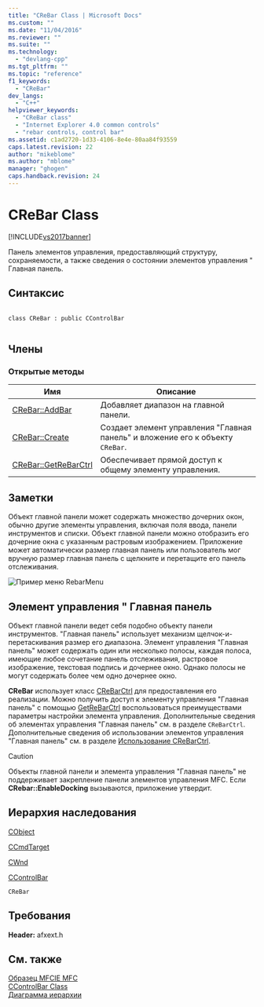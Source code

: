 ```yaml
---
title: "CReBar Class | Microsoft Docs"
ms.custom: ""
ms.date: "11/04/2016"
ms.reviewer: ""
ms.suite: ""
ms.technology: 
  - "devlang-cpp"
ms.tgt_pltfrm: ""
ms.topic: "reference"
f1_keywords: 
  - "CReBar"
dev_langs: 
  - "C++"
helpviewer_keywords: 
  - "CReBar class"
  - "Internet Explorer 4.0 common controls"
  - "rebar controls, control bar"
ms.assetid: c1ad2720-1d33-4106-8e4e-80aa84f93559
caps.latest.revision: 22
author: "mikeblome"
ms.author: "mblome"
manager: "ghogen"
caps.handback.revision: 24
---
```

# CReBar Class
[!INCLUDE[vs2017banner](../../assembler/inline/includes/vs2017banner.md)]

Панель элементов управления, предоставляющий структуру, сохраняемости, а также сведения о состоянии элементов управления " Главная панель.  
  
## Синтаксис  
  
```  
  
class CReBar : public CControlBar  
  
```  
  
## Члены  
  
### Открытые методы  
  
|Имя|Описание|  
|---------|--------------|  
|[CReBar::AddBar](../Topic/CReBar::AddBar.md)|Добавляет диапазон на главной панели.|  
|[CReBar::Create](../Topic/CReBar::Create.md)|Создает элемент управления "Главная панель" и вложение его к объекту `CReBar`.|  
|[CReBar::GetReBarCtrl](../Topic/CReBar::GetReBarCtrl.md)|Обеспечивает прямой доступ к общему элементу управления.|  
  
## Заметки  
 Объект главной панели может содержать множество дочерних окон, обычно другие элементы управления, включая поля ввода, панели инструментов и списки.  Объект главной панели можно отобразить его дочерние окна с указанным растровым изображением.  Приложение может автоматически размер главная панель или пользователь мог вручную размер главная панель с щелкните и перетащите его панель отслеживания.  
  
 ![Пример меню RebarMenu](../../mfc/reference/media/vc4sc61.png "vc4SC61")  
  
## Элемент управления " Главная панель  
 Объект главной панели ведет себя подобно объекту панели инструментов.  "Главная панель" использует механизм щелчок\-и\- перетаскивания размер его диапазона.  Элемент управления "Главная панель" может содержать один или несколько полосы, каждая полоса, имеющие любое сочетание панель отслеживания, растровое изображение, текстовая подпись и дочернее окно.  Однако полосы не могут содержать более чем одно дочернее окно.  
  
 **CReBar** использует класс [CReBarCtrl](../../mfc/reference/crebarctrl-class.md) для предоставления его реализации.  Можно получить доступ к элементу управления "Главная панель" с помощью [GetReBarCtrl](../Topic/CReBar::GetReBarCtrl.md) воспользоваться преимуществами параметры настройки элемента управления.  Дополнительные сведения об элементах управления "Главная панель" см. в разделе `CReBarCtrl`.  Дополнительные сведения об использовании элементов управления "Главная панель" см. в разделе [Использование CReBarCtrl](../Topic/Using%20CReBarCtrl.md).  
  
> [!CAUTION]
>  Объекты главной панели и элемента управления "Главная панель" не поддерживает закрепление панели элементов управления MFC.  Если **CRebar::EnableDocking** вызываются, приложение утвердит.  
  
## Иерархия наследования  
 [CObject](../Topic/CObject%20Class.md)  
  
 [CCmdTarget](../Topic/CCmdTarget%20Class.md)  
  
 [CWnd](../Topic/CWnd%20Class.md)  
  
 [CControlBar](../../mfc/reference/ccontrolbar-class.md)  
  
 `CReBar`  
  
## Требования  
 **Header:**  afxext.h  
  
## См. также  
 [Образец MFCIE MFC](../../top/visual-cpp-samples.md)   
 [CControlBar Class](../../mfc/reference/ccontrolbar-class.md)   
 [Диаграмма иерархии](../../mfc/hierarchy-chart.md)